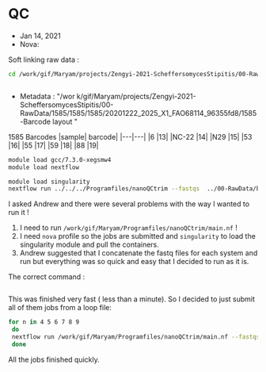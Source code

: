 # QC

* Jan 14, 2021
* Nova:

Soft linking raw data :
```bash
cd /work/gif/Maryam/projects/Zengyi-2021-ScheffersomycesStipitis/00-RawData



```

* Metadata : "/wor
k/gif/Maryam/projects/Zengyi-2021-ScheffersomycesStipitis/00-RawData/1585/1585/1585/20201222_2025_X1_FAO68114_96355fd8/1585-Barcode layout "


1585 Barcodes
|sample|	barcode|
|---|---|
|6	|13|
|NC-22	|14|
|N29	|15|
|53	|16|
|55	|17|
|59	|18|
|88	|19|


```bash
module load gcc/7.3.0-xegsmw4
module load nextflow

module load singularity
nextflow run ../../../Programfiles/nanoQCtrim --fastqs  ../00-RawData/barcode13/FAO68114_pass_barcode13_598c81f2_*.fastq

```

I asked Andrew and there were several problems with the way I wanted to run it !
1. I need to run `/work/gif/Maryam/Programfiles/nanoQCtrim/main.nf` !
2. I need `nova` profile so the jobs are submitted and `singularity` to load the singularity module and pull the containers.
3. Andrew suggested that I concatenate the fastq files for each system and run but everything was so quick and easy that I decided to run as it is.


The correct command :
```nextflow run /work/gif/Maryam/Programfiles/nanoQCtrim/main.nf --fastqs ../00-RawData/barcode13/FAO68114_pass_barcode13_598c81f2_*.fastq --outdir output-barcode13 -profile singularity,nova
```

This was finished very fast ( less than a minute). So I decided to just submit all of them jobs from a loop file:

```bash
for n in 4 5 6 7 8 9
 do
 nextflow run /work/gif/Maryam/Programfiles/nanoQCtrim/main.nf --fastqs ../00-RawData/barcode1$n/FAO68114_pass_barcode1$n_598c81f2_*.fastq --outdir output-barcode1$n -profile singularity,nova
 done
```
All the jobs finished quickly.
